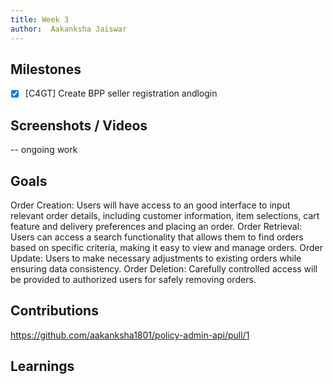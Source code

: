 ```yaml
---
title: Week 3
author:  Aakanksha Jaiswar
---
```


## Milestones
- [x] [C4GT] Create BPP seller registration andlogin 


## Screenshots / Videos 

-- ongoing work

## Goals
Order Creation: Users will have access to an good interface to input relevant order details, including customer information, item selections, cart feature and delivery preferences and placing an order.
Order Retrieval: Users can access a search functionality that allows them to find orders based on specific criteria, making it easy to view and manage orders.
Order Update: Users to make necessary adjustments to existing orders while ensuring data consistency.
Order Deletion: Carefully controlled access will be provided to authorized users for safely removing orders.

## Contributions
https://github.com/aakanksha1801/policy-admin-api/pull/1
## Learnings


